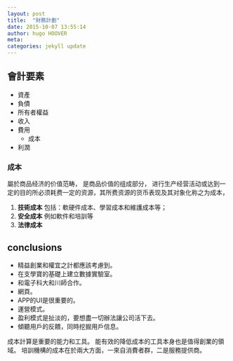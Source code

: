 ```yaml
---
layout: post
title:  "財務計劃"
date: 2015-10-07 13:55:14
author: hugo HOOVER
meta: 
categories: jekyll update
---
```



<!-- This file is created from $MARBOO_HOME/.media/starts/default.md -->




## 會計要素

- 資產
- 負債
- 所有者權益
- 收入
- 費用
  - 成本
- 利潤

### 成本

屬於商品经济的价值范畴，
是商品价值的组成部分，
进行生产经营活动或达到一定的目的所必须耗费一定的资源，其所费资源的货币表现及其对象化称之为成本，

1. **技術成本**
包括：軟硬件成本、學習成本和維護成本等；
1. **安全成本**
例如軟件和培訓等
1. **法律成本**



## conclusions

- 精益創業和權宜之計都應該考慮到。
- 在支學寶的基礎上建立數據實驗室。
- 和電子科大和川師合作。
- 網頁。
- APP的UI是很重要的。
- 運營模式。
- 盈利模式是扯淡的，要想盡一切辦法讓公司活下去。
- 傾聽用戶的反饋，同時挖掘用戶信息。

成本計算是重要的能力和工具。
能有效的降低成本的工具本身也是值得創業的領域。
培訓機構的成本在於兩大方面，一來自消費者群，二是服務提供商。